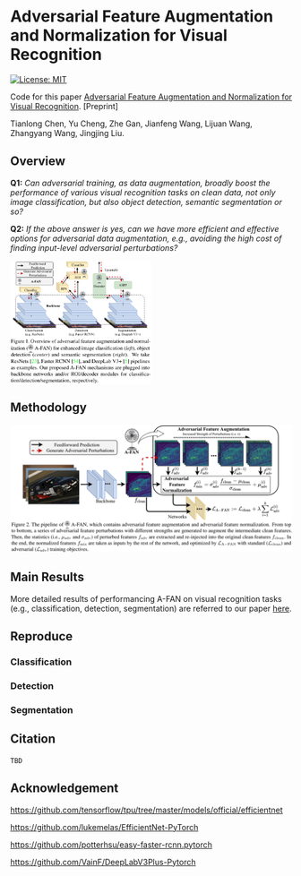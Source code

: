 # Adversarial Feature Augmentation and Normalization for Visual Recognition

[![License: MIT](https://img.shields.io/badge/License-MIT-green.svg)](https://opensource.org/licenses/MIT)

Code for this paper [Adversarial Feature Augmentation and Normalization for Visual Recognition](). [Preprint]

Tianlong Chen, Yu Cheng, Zhe Gan, Jianfeng Wang, Lijuan Wang, Zhangyang Wang, Jingjing Liu.



## Overview

**Q1:** *Can adversarial training, as data augmentation, broadly boost the performance of various visual recognition tasks on clean data, not only image classification, but also object detection, semantic segmentation or so?*

**Q2:** *If the above answer is yes, can we have more efficient and effective options for adversarial data augmentation, e.g., avoiding the high cost of finding input-level adversarial perturbations?*

<img src = "Figs/Teaser.png" align = "center" width="50%" hight="60%">



## Methodology

![](Figs/Methods.png)



## Main Results

More detailed results of performancing A-FAN on visual recognition tasks (e.g., classification, detection, segmentation) are referred to our paper [here]().



## Reproduce

### Classification



### Detection



### Segmentation



## Citation

```
TBD
```



## Acknowledgement

https://github.com/tensorflow/tpu/tree/master/models/official/efficientnet

https://github.com/lukemelas/EfficientNet-PyTorch

https://github.com/potterhsu/easy-faster-rcnn.pytorch

https://github.com/VainF/DeepLabV3Plus-Pytorch

